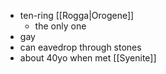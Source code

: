 - ten-ring [[Rogga|Orogene]]
	- the only one
- gay
- can eavedrop through stones
- about 40yo when met [[Syenite]]